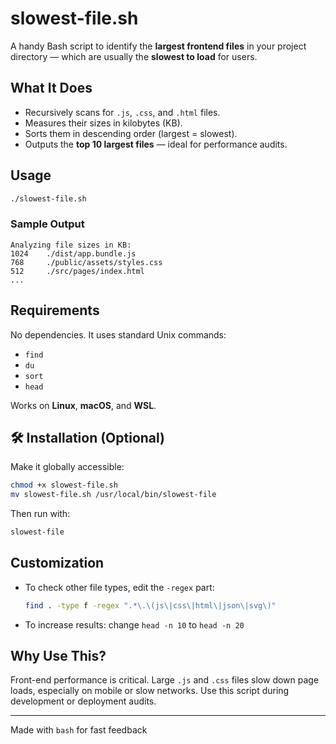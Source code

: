 # slowest-file.sh

A handy Bash script to identify the **largest frontend files** in your project directory — which are usually the **slowest to load** for users.

##  What It Does

- Recursively scans for `.js`, `.css`, and `.html` files.
- Measures their sizes in kilobytes (KB).
- Sorts them in descending order (largest = slowest).
- Outputs the **top 10 largest files** — ideal for performance audits.

##  Usage

```bash
./slowest-file.sh
```

### Sample Output

```
Analyzing file sizes in KB:
1024    ./dist/app.bundle.js
768     ./public/assets/styles.css
512     ./src/pages/index.html
...
```

## Requirements

No dependencies. It uses standard Unix commands:
- `find`
- `du`
- `sort`
- `head`

 Works on **Linux**, **macOS**, and **WSL**.

## 🛠 Installation (Optional)

Make it globally accessible:

```bash
chmod +x slowest-file.sh
mv slowest-file.sh /usr/local/bin/slowest-file
```

Then run with:

```bash
slowest-file
```

##  Customization

- To check other file types, edit the `-regex` part:
  ```bash
  find . -type f -regex ".*\.\(js\|css\|html\|json\|svg\)"
  ```
- To increase results: change `head -n 10` to `head -n 20`

##  Why Use This?

Front-end performance is critical. Large `.js` and `.css` files slow down page loads, especially on mobile or slow networks. Use this script during development or deployment audits.

---

Made with `bash` for fast feedback 
